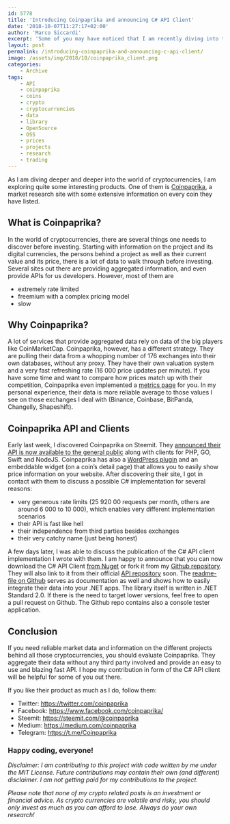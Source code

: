 ```yaml
---
id: 5778
title: 'Introducing Coinpaprika and announcing C# API Client'
date: '2018-10-07T11:27:17+02:00'
author: 'Marco Siccardi'
excerpt: 'Some of you may have noticed that I am recently diving into the world of cryptocurrencies and blockchains. Recently, I stumbled on Coinpaprika. In this post, I tell you what it is and why I made a C# API client for their API.'
layout: post
permalink: /introducing-coinpaprika-and-announcing-c-api-client/
image: /assets/img/2018/10/coinpaprika_client.png
categories:
    - Archive
tags:
    - API
    - coinpaprika
    - coins
    - crypto
    - cryptocurrencies
    - data
    - library
    - OpenSource
    - OSS
    - prices
    - projects
    - research
    - trading
---
```


As I am diving deeper and deeper into the world of cryptocurrencies, I am exploring quite some interesting products. One of them is [Coinpaprika](https://coinpaprika.com/), a market research site with some extensive information on every coin they have listed.

## What is Coinpaprika?

In the world of cryptocurrencies, there are several things one needs to discover before investing. Starting with information on the project and its digital currencies, the persons behind a project as well as their current value and its price, there is a lot of data to walk through before investing. Several sites out there are providing aggregated information, and even provide APIs for us developers. However, most of them are

- extremely rate limited
- freemium with a complex pricing model
- slow

## Why Coinpaprika?

A lot of services that provide aggregated data rely on data of the big players like CoinMarketCap. Coinpaprika, however, has a different strategy. They are pulling their data from a whopping number of 176 exchanges into their own databases, without any proxy. They have their own valuation system and a very fast refreshing rate (16 000 price updates per minute). If you have some time and want to compare how prices match up with their competition, Coinpaprika even implemented a [metrics page](https://coinpaprika.com/metrics/) for you. In my personal experience, their data is more reliable average to those values I see on those exchanges I deal with (Binance, Coinbase, BitPanda, Changelly, Shapeshift).

## Coinpaprika API and Clients

Early last week, I discovered Coinpaprika on Steemit. They [announced their API is now available to the general public](https://steemit.com/cryptocurrency/@coinpaprika/coinpaprika-release-api-clients) along with clients for PHP, GO, Swift and NodeJS. Coinpaprika has also a [WordPress plugin](https://wordpress.org/plugins/coinpaprika/) and an embeddable widget (on a coin’s detail page) that allows you to easily show price information on your website. After discovering their site, I got in contact with them to discuss a possible C# implementation for several reasons:

- very generous rate limits (25 920 00 requests per month, others are around 6 000 to 10 000), which enables very different implementation scenarios
- their API is fast like hell
- their independence from third parties besides exchanges
- their very catchy name (just being honest)

A few days later, I was able to discuss the publication of the C# API client implementation I wrote with them. I am happy to announce that you can now download the C# API Client [from Nuget](https://www.nuget.org/packages/CoinpaprikaAPI/) or fork it from my [Github repository](https://github.com/MSiccDev/CoinpaprikaAPI). They will also link to it from their official [API repository](https://github.com/coinpaprika/api) soon. The [readme-file on Github](https://github.com/MSiccDev/CoinpaprikaAPI/blob/master/README.md) serves as documentation as well and shows how to easily integrate their data into your .NET apps. The library itself is written in .NET Standard 2.0. If there is the need to target lower versions, feel free to open a pull request on Github. The Github repo contains also a console tester application.

## Conclusion

If you need reliable market data and information on the different projects behind all those cryptocurrencies, you should evaluate Coinpaprika. They aggregate their data without any third party involved and provide an easy to use and blazing fast API. I hope my contribution in form of the C# API client will be helpful for some of you out there.

If you like their product as much as I do, follow them:

- Twitter: https://twitter.com/coinpaprika
- Facebook: https://www.facebook.com/coinpaprika/
- Steemit: https://steemit.com/@coinpaprika
- Medium: https://medium.com/coinpaprika
- Telegram: https://t.me/Coinpaprika

### Happy coding, everyone!

*Disclaimer: I am contributing to this project with code written by me under the MIT License. Future contributions may contain their own (and different) disclaimer. I am not getting paid for my contributions to the project.*

*Please note that none of my crypto related posts is an investment or financial advice. As crypto currencies are volatile and risky, you should only invest as much as you can afford to lose. Always do your own research!*